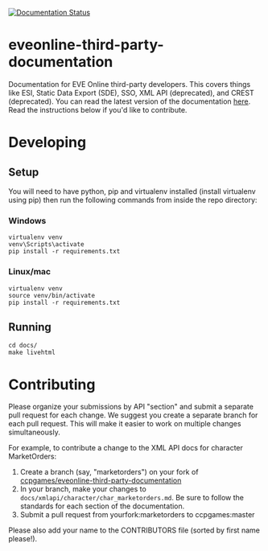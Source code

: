[![Documentation Status](https://readthedocs.org/projects/eveonline-third-party-documentation/badge/?version=latest)](https://eveonline-third-party-documentation.readthedocs.io/en/latest/)

# eveonline-third-party-documentation
Documentation for EVE Online third-party developers. This covers things like ESI, Static Data Export (SDE), SSO, XML API (deprecated), and CREST (deprecated). You can read the
latest version of the documentation [here](https://eveonline-third-party-documentation.readthedocs.io/en/latest/).
Read the instructions below if you'd like to contribute.

# Developing
## Setup
You will need to have python, pip and virtualenv installed (install virtualenv using pip) then run the following commands from inside the repo directory:

### Windows
    virtualenv venv
    venv\Scripts\activate
    pip install -r requirements.txt

### Linux/mac
    virtualenv venv
    source venv/bin/activate
    pip install -r requirements.txt

## Running
    cd docs/
    make livehtml

# Contributing
Please organize your submissions by API "section" and submit a separate pull
request for each change.  We suggest you create a separate branch for each
pull request.  This will make it easier to work on multiple changes
simultaneously.

For example, to contribute a change to the XML API docs for character  MarketOrders:

1. Create a branch (say, "marketorders") on your fork of [ccpgames/eveonline-third-party-documentation](https://github.com/ccpgames/eveonline-third-party-documentation)
2. In your branch, make your changes to `docs/xmlapi/character/char_marketorders.md`.  Be sure to follow the standards for each section of the documentation.
3. Submit a pull request from yourfork:marketorders to ccpgames:master

Please also add your name to the CONTRIBUTORS file (sorted by first name please!).
